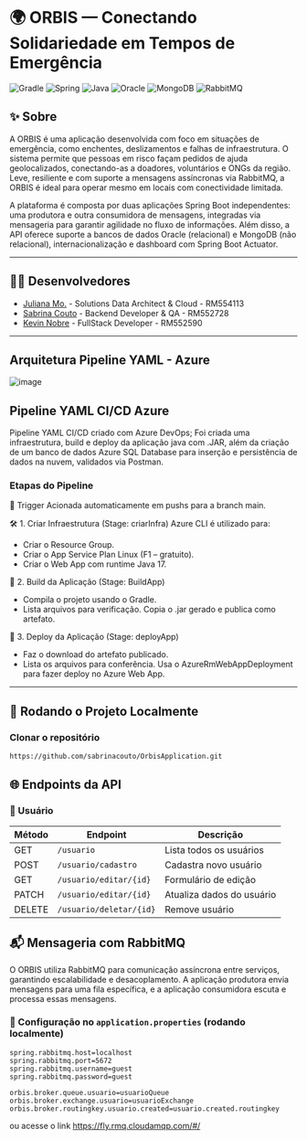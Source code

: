 # 🌍 ORBIS — Conectando Solidariedade em Tempos de Emergência

![Gradle](https://img.shields.io/badge/Gradle-02303A.svg?style=for-the-badge&logo=Gradle&logoColor=white)
![Spring](https://img.shields.io/badge/SpringBoot-6DB33F.svg?style=for-the-badge&logo=spring&logoColor=white)
![Java](https://img.shields.io/badge/Java-ED8B00?style=for-the-badge&logo=openjdk&logoColor=white)
![Oracle](https://img.shields.io/badge/Oracle-F80000?style=for-the-badge&logo=oracle&logoColor=white)
![MongoDB](https://img.shields.io/badge/MongoDB-4EA94B?style=for-the-badge&logo=mongodb&logoColor=white)
![RabbitMQ](https://img.shields.io/badge/RabbitMQ-FF6600.svg?style=for-the-badge&logo=rabbitmq&logoColor=white)

## ✨ Sobre

A ORBIS é uma aplicação desenvolvida com foco em situações de emergência, como enchentes, deslizamentos e falhas de infraestrutura. O sistema permite que pessoas em risco façam pedidos de ajuda geolocalizados, conectando-as a doadores, voluntários e ONGs da região. Leve, resiliente e com suporte a mensagens assíncronas via RabbitMQ, a ORBIS é ideal para operar mesmo em locais com conectividade limitada.

A plataforma é composta por duas aplicações Spring Boot independentes: uma produtora e outra consumidora de mensagens, integradas via mensageria para garantir agilidade no fluxo de informações. Além disso, a API oferece suporte a bancos de dados Oracle (relacional) e MongoDB (não relacional), internacionalização e dashboard com Spring Boot Actuator.

---

## 👩‍💻 Desenvolvedores

- [Juliana Mo.](https://github.com/julianamo93) - Solutions Data Architect & Cloud - RM554113
- [Sabrina Couto](https://github.com/sabrinacouto) - Backend Developer & QA - RM552728
- [Kevin Nobre](https://github.com/KevinNobre) - FullStack Developer - RM552590

---

## Arquitetura Pipeline YAML - Azure
![image](https://github.com/user-attachments/assets/e3c6f76b-b9b9-4a1f-b555-a18fb5b9bb39)

## Pipeline YAML CI/CD Azure

Pipeline YAML CI/CD criado com Azure DevOps; Foi criada uma infraestrutura, build e deploy da aplicação java com .JAR, 
além da criação de um banco de dados Azure SQL Database para inserção e persistência de dados na nuvem, validados via Postman.

### Etapas do Pipeline
🔁 Trigger
Acionada automaticamente em pushs para a branch main.

🛠️ 1. Criar Infraestrutura (Stage: criarInfra)
Azure CLI é utilizado para:
- Criar o Resource Group.
- Criar o App Service Plan Linux (F1 – gratuito).
- Criar o Web App com runtime Java 17.

🔨 2. Build da Aplicação (Stage: BuildApp)
- Compila o projeto usando o Gradle.
- Lista arquivos para verificação.
Copia o .jar gerado e publica como artefato.

🚀 3. Deploy da Aplicação (Stage: deployApp)
- Faz o download do artefato publicado.
- Lista os arquivos para conferência.
Usa o AzureRmWebAppDeployment para fazer deploy no Azure Web App.

---

## 💾 Rodando o Projeto Localmente

### Clonar o repositório

```bash
https://github.com/sabrinacouto/OrbisApplication.git
```

## 🌐 Endpoints da API

### 📍 Usuário

| Método  | Endpoint                  | Descrição                       |
|---------|---------------------------|----------------------------------|
| GET     | `/usuario`                | Lista todos os usuários         |
| POST    | `/usuario/cadastro`       | Cadastra novo usuário           |
| GET     | `/usuario/editar/{id}`    | Formulário de edição            |
| PATCH   | `/usuario/editar/{id}`    | Atualiza dados do usuário       |
| DELETE  | `/usuario/deletar/{id}`   | Remove usuário                  |


## 📬 Mensageria com RabbitMQ

O ORBIS utiliza RabbitMQ para comunicação assíncrona entre serviços, garantindo escalabilidade e desacoplamento. A aplicação produtora envia mensagens para uma fila específica, e a aplicação consumidora escuta e processa essas mensagens.

### 🔧 Configuração no `application.properties` (rodando localmente)

```properties
spring.rabbitmq.host=localhost
spring.rabbitmq.port=5672
spring.rabbitmq.username=guest
spring.rabbitmq.password=guest

orbis.broker.queue.usuario=usuarioQueue
orbis.broker.exchange.usuario=usuarioExchange
orbis.broker.routingkey.usuario.created=usuario.created.routingkey
```

ou acesse o link https://fly.rmq.cloudamqp.com/#/



